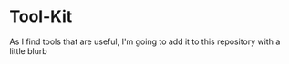 # Tool-Kit
As I find tools that are useful, I'm going to add it to this repository with a little blurb
